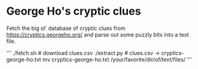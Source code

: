 # George Ho's cryptic clues

Fetch the big ol' database of cryptic clues from https://cryptics.georgeho.org/
and parse out some puzzly bits into a text file.

'''
./fetch.sh      # download clues.csv
./extract.py    # clues.csv -> cryptics-george-ho.txt
mv cryptics-george-ho.txt /your/favorite/dir/of/text/files/
'''